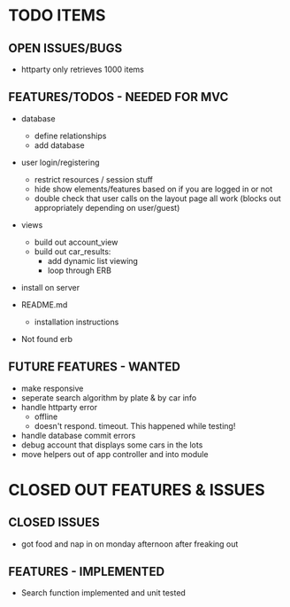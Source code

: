 # TODO ITEMS

## OPEN ISSUES/BUGS
* httparty only retrieves 1000 items




## FEATURES/TODOS - NEEDED FOR MVC
* database
  * define relationships
  * add database

* user login/registering
  * restrict resources / session stuff
  * hide show elements/features based
    on if you are logged in or not
  * double check that user calls on the layout page all work (blocks out appropriately depending on user/guest)

* views
  * build out account_view
  * build out car_results:
    * add dynamic list viewing
    * loop through ERB



* install on server

* README.md
  * installation instructions

* Not found erb


## FUTURE FEATURES - WANTED
* make responsive
* seperate search algorithm by plate & by car info
* handle httparty error
  * offline
  * doesn't respond.  timeout. This happened while testing!
* handle database commit errors
* debug account that displays some cars in the lots
* move helpers out of app controller and into module

# CLOSED OUT FEATURES & ISSUES

## CLOSED ISSUES
* got food and nap in on monday afternoon after freaking out


## FEATURES - IMPLEMENTED
* Search function implemented and unit tested
